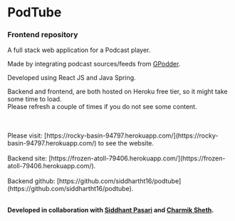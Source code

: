 # **PodTube**

### Frontend repository

A full stack web application for a Podcast player. 

Made by integrating podcast sources/feeds from [GPodder](https://gpodder.net/).

Developed using React JS and Java Spring.

Backend and frontend, are both hosted on Heroku free tier, so it might take some time to load. 
<br/>
Please refresh a couple of times if you do not see some content.

<br/>
<br/>
Please visit: [https://rocky-basin-94797.herokuapp.com/](https://rocky-basin-94797.herokuapp.com/) to see the website.

<br/>
<br/>
Backend site: [https://frozen-atoll-79406.herokuapp.com/](https://frozen-atoll-79406.herokuapp.com/).

<br/>
<br/>
Backend github: [https://github.com/siddhartht16/podtube](https://github.com/siddhartht16/podtube).

<br/>
<br/>

**Developed in collaboration with [Siddhant Pasari](https://github.com/sidco0014) and [Charmik Sheth](https://github.com/Charmik-Sheth).**
